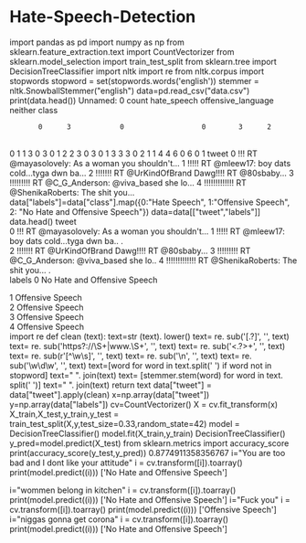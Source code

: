 # Hate-Speech-Detection
import pandas as pd import numpy as np
from sklearn.feature_extraction.text import CountVectorizer from sklearn.model_selection import train_test_split from sklearn.tree import DecisionTreeClassifier
import nltk import re
from nltk.corpus import stopwords stopword = set(stopwords.words('english')) stemmer = nltk.SnowballStemmer("english")
data=pd.read_csv("data.csv") print(data.head())
   Unnamed: 0  count  hate_speech  offensive_language  neither  class 

           0      3            0                   0        3      2 
\
0
1           1      3            0                   3        0      1 2           2      3            0                   3        0      1 
3           3      3            0                   2        1      1 4           4      6            0                   6        0      1 
                                               tweet  0  !!! RT @mayasolovely: As a woman you shouldn't...  1  !!!!! RT @mleew17: boy dats cold...tyga dwn ba...  2  !!!!!!! RT @UrKindOfBrand Dawg!!!! RT @80sbaby...  3  !!!!!!!!! RT @C_G_Anderson: @viva_based she lo...  4  !!!!!!!!!!!!! RT @ShenikaRoberts: The shit you...  
data["labels"]=data["class"].map({0:"Hate Speech", 1:"Offensive 
Speech", 2: "No Hate and Offensive Speech"}) data=data[["tweet","labels"]] data.head()
                                               tweet  \
0  !!! RT @mayasolovely: As a woman you shouldn't... 1  !!!!! RT @mleew17: boy dats cold...tyga dwn ba..	   .   
2  !!!!!!! RT @UrKindOfBrand Dawg!!!! RT @80sbaby... 3  !!!!!!!!! RT @C_G_Anderson: @viva_based she lo..
4  !!!!!!!!!!!!! RT @ShenikaRoberts: The shit you...	   .      
                         labels  0  No Hate and Offensive Speech  


1	Offensive Speech  
2	Offensive Speech  
3	Offensive Speech  
4	Offensive Speech  
import re
def clean (text):     text=str (text). lower()     text= re. sub('[.?]', '', text)
    text= re. sub('https?://\S+|www.\S+', '', text)     text= re. sub('<.?>+', '', text)     text= re. sub(r'[^\w\s]', '', text)     text= re. sub('\n', '', text)     text= re. sub('\w\d\w', '', text)
    text=[word for  word in text.split(' ') if word not in stopword]     text=" ". join(text)
    text= [stemmer.stem(word) for word in text. split(' ')]     text=" ". join(text)     return text
data["tweet"] = data["tweet"].apply(clean)
x=np.array(data["tweet"]) y=np.array(data["labels"]) cv=CountVectorizer()
X = cv.fit_transform(x)
X_train,X_test,y_train,y_test = 
train_test_split(X,y,test_size=0.33,random_state=42) model = DecisionTreeClassifier() model.fit(X_train,y_train)
DecisionTreeClassifier()
y_pred=model.predict(X_test)
from sklearn.metrics import accuracy_score print(accuracy_score(y_test,y_pred))
0.8774911358356767
i="You are too bad and I dont like your attitude" i = cv.transform([i]).toarray() print(model.predict((i)))
['No Hate and Offensive Speech']

i="wommen belong in kitchen" i = cv.transform([i]).toarray() print(model.predict((i)))
['No Hate and Offensive Speech']
i="Fuck you"
i = cv.transform([i]).toarray() print(model.predict((i)))
['Offensive Speech']
i="niggas gonna get corona" i = cv.transform([i]).toarray() print(model.predict((i)))
['No Hate and Offensive Speech']


